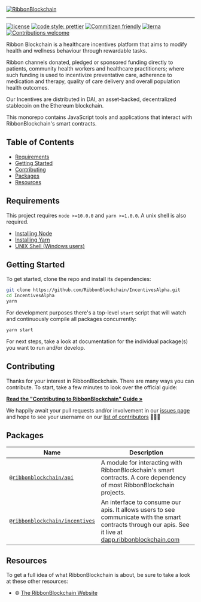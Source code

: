 <!-- show-on-docup
<br />
-->

[![RibbonBlockchain](https://d33wubrfki0l68.cloudfront.net/acc4bad7b8baf69c0a595a8887e51c474aeb5491/998d2/img/logo.png)](https://ribbonblockchain.com)

---

[![license](https://img.shields.io/badge/license-MIT-blue.svg?style=flat-square)](/LICENSE)
[![code style: prettier](https://img.shields.io/badge/code_style-prettier-ff69b4.svg?style=flat-square)](https://github.com/prettier/prettier)
[![Commitizen friendly](https://img.shields.io/badge/commitizen-friendly-brightgreen.svg?style=flat-square)](http://commitizen.github.io/cz-cli/)
[![lerna](https://img.shields.io/badge/maintained%20with-lerna-cc00ff.svg?style=flat-square)](https://lernajs.io/)
[![Contributions welcome](https://img.shields.io/badge/contributions-welcome-orange.svg?style=flat-square)](/CONTRIBUTING.md)

Ribbon Blockchain is a healthcare incentives platform that aims to modify health and wellness behaviour through rewardable tasks.

Ribbon channels donated, pledged or sponsored funding directly to patients, community health workers and healthcare practitioners; where such funding is used to incentivize preventative care, adherence to medication and therapy, quality of care delivery and overall population health outcomes.

Our Incentives are distributed in DAI, an asset-backed, decentralized stablecoin on the Ethereum blockchain.

This monorepo contains JavaScript tools and applications that interact with RibbonBlockchain's smart contracts.

<!-- hide-on-docup-start -->

## Table of Contents

- [Requirements](#requirements)
- [Getting Started](#getting-started)
- [Contributing](#contributing)
- [Packages](#packages)
- [Resources](#resources)

<!-- hide-on-docup-stop -->

## Requirements

This project requires `node >=10.0.0` and `yarn >=1.0.0`. A unix shell is also required.

- [Installing Node](https://docs.npmjs.com/getting-started/installing-node)
- [Installing Yarn](https://yarnpkg.com/lang/en/docs/install/)
- [UNIX Shell (Windows users)](https://docs.microsoft.com/en-us/windows/wsl/install-win10)

## Getting Started

To get started, clone the repo and install its dependencies:

```bash
git clone https://github.com/RibbonBlockchain/IncentivesAlpha.git
cd IncentivesAlpha
yarn
```

For development purposes there's a top-level `start` script that will watch and continuously compile all packages concurrently:

```bash
yarn start
```

For next steps, take a look at documentation for the individual package(s) you want to run and/or develop.

## Contributing

Thanks for your interest in RibbonBlockchain. There are many ways you can contribute. To start, take a few minutes to look over the official guide:

**[Read the "Contributing to RibbonBlockchain" Guide &raquo;](/CONTRIBUTING.md)**

We happily await your pull requests and/or involvement in our [issues page](https://github.com/RibbonBlockchain/IncentivesAlpha/issues) and hope to see your username on our [list of contributors](https://github.com/RibbonBlockchain/IncentivesAlpha/graphs/contributors) 🎉🎉🎉

## Packages

| Name                                                                                                                  | Description                                                                                                                                                                                   |
| --------------------------------------------------------------------------------------------------------------------- | --------------------------------------------------------------------------------------------------------------------------------------------------------------------------------------------- |
| [`@ribbonblockchain/api`](https://github.com/RibbonBlockchain/IncentivesAlpha/tree/master/packages/api)               | A module for interacting with RibbonBlockchain's smart contracts. A core dependency of most RibbonBlockchain projects.                                                                        |
| [`@ribbonblockchain/incentives`](https://github.com/RibbonBlockchain/IncentivesAlpha/tree/master/packages/incentives) | An interface to consume our apis. It allows users to see communicate with the smart contracts through our apis. See it live at [dapp.ribbonblockchain.com](https://dapp.ribbonblockchain.com) |

## Resources

To get a full idea of what RibbonBlockchain is about, be sure to take a look at these other resources:

- 🌐 [The RibbonBlockchain Website](https://ribbonblockchain.com)
